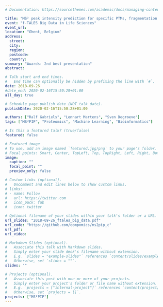 ```yaml
---
# Documentation: https://sourcethemes.com/academic/docs/managing-content/

title: "MS² peak intensity prediction for specific PTMs, fragmentation techniques and instruments"
event: "f-TALES Big Data in Life Sciences"
event_url:
location: "Ghent, Belgium"
address:
  street:
  city:
  region:
  postcode:
  country:
summary: "Awards: 2nd best presentation"
abstract:

# Talk start and end times.
#   End time can optionally be hidden by prefixing the line with `#`.
date: 2018-09-26
#date_end: 2020-02-16T15:50:28+01:00
all_day: true

# Schedule page publish date (NOT talk date).
publishDate: 2020-02-16T15:50:28+01:00

authors: ["Ralf Gabriels", "Lennart Martens", "Sven Degroeve"]
tags: ["MS²PIP", "Proteomics", "Machine Learning", "Bioinformatics"]

# Is this a featured talk? (true/false)
featured: false

# Featured image
# To use, add an image named `featured.jpg/png` to your page's folder. 
# Focal points: Smart, Center, TopLeft, Top, TopRight, Left, Right, BottomLeft, Bottom, BottomRight.
image:
  caption: ""
  focal_point: ""
  preview_only: false

# Custom links (optional).
#   Uncomment and edit lines below to show custom links.
# links:
# - name: Follow
#   url: https://twitter.com
#   icon_pack: fab
#   icon: twitter

# Optional filename of your slides within your talk's folder or a URL.
url_slides: "2018-09-26_ftales_big_data.pdf"
url_code: "https://github.com/compomics/ms2pip_c"
url_pdf:
url_video:

# Markdown Slides (optional).
#   Associate this talk with Markdown slides.
#   Simply enter your slide deck's filename without extension.
#   E.g. `slides = "example-slides"` references `content/slides/example-slides.md`.
#   Otherwise, set `slides = ""`.
slides: ""

# Projects (optional).
#   Associate this post with one or more of your projects.
#   Simply enter your project's folder or file name without extension.
#   E.g. `projects = ["internal-project"]` references `content/project/deep-learning/index.md`.
#   Otherwise, set `projects = []`.
projects: ["MS²PIP"]
---
```

